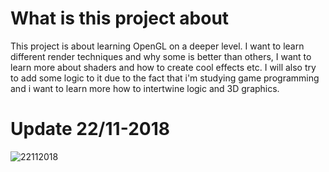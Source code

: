 # What is this project about
This project is about learning OpenGL on a deeper level. I want to learn different render techniques
and why some is better than others, I want to learn more about shaders and how to create cool effects etc. 
I will also try to add some logic to it due to the fact that i'm studying game programming and i want to learn more
how to intertwine logic and 3D graphics.

# Update 22/11-2018
![22112018](https://user-images.githubusercontent.com/24975339/48909440-9563ed00-ee6d-11e8-86e1-2e8ad85f88cb.png)
